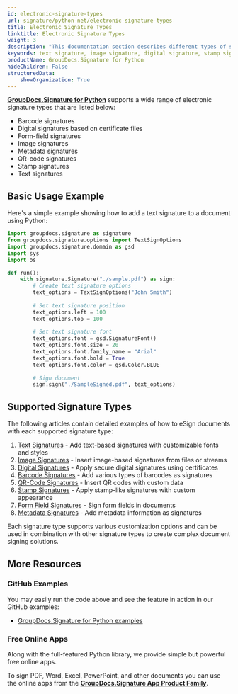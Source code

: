 ```yaml
---
id: electronic-signature-types
url: signature/python-net/electronic-signature-types
title: Electronic Signature Types
linktitle: Electronic Signature Types
weight: 3
description: "This documentation section describes different types of signatures implemented for signing, updating, deleting, searching and verifying with GroupDocs.Signature for Python"
keywords: text signature, image signature, digital signature, stamp signature, barcode signature, qr-code signatures, form-field signature, metadata signature, python signature examples
productName: GroupDocs.Signature for Python
hideChildren: False
structuredData:
    showOrganization: True
---
```

[**GroupDocs.Signature for Python**](https://products.groupdocs.com/signature/python) supports a wide range of electronic signature types that are listed below:

* Barcode signatures
* Digital signatures based on certificate files
* Form-field signatures
* Image signatures
* Metadata signatures
* QR-code signatures
* Stamp signatures
* Text signatures

## Basic Usage Example

Here's a simple example showing how to add a text signature to a document using Python:

```python
import groupdocs.signature as signature
from groupdocs.signature.options import TextSignOptions
import groupdocs.signature.domain as gsd
import sys 
import os

def run():
    with signature.Signature("./sample.pdf") as sign:
        # Create text signature options
        text_options = TextSignOptions("John Smith")
        
        # Set text signature position
        text_options.left = 100
        text_options.top = 100
        
        # Set text signature font
        text_options.font = gsd.SignatureFont()
        text_options.font.size = 20
        text_options.font.family_name = "Arial"
        text_options.font.bold = True
        text_options.font.color = gsd.Color.BLUE
        
        # Sign document
        sign.sign("./SampleSigned.pdf", text_options)
```

## Supported Signature Types

The following articles contain detailed examples of how to eSign documents with each supported signature type:

1. [Text Signatures](esign-document-with-text-signature.md) - Add text-based signatures with customizable fonts and styles
2. [Image Signatures](esign-document-with-image-signature.md) - Insert image-based signatures from files or streams
3. [Digital Signatures](esign-document-with-digital-signature.md) - Apply secure digital signatures using certificates
4. [Barcode Signatures](esign-document-with-barcode-signature.md) - Add various types of barcodes as signatures
5. [QR-Code Signatures](esign-document-with-qr-code-signature.md) - Insert QR codes with custom data
6. [Stamp Signatures](esign-document-with-stamp-signature.md) - Apply stamp-like signatures with custom appearance
7. [Form Field Signatures](esign-document-with-form-field-signature.md) - Sign form fields in documents
8. [Metadata Signatures](esign-document-with-metadata-signature.md) - Add metadata information as signatures

Each signature type supports various customization options and can be used in combination with other signature types to create complex document signing solutions.

## More Resources

### GitHub Examples

You may easily run the code above and see the feature in action in our GitHub examples:

* [GroupDocs.Signature for Python examples](https://github.com/groupdocs-signature/GroupDocs.Signature-for-Python)


### Free Online Apps

Along with the full-featured Python library, we provide simple but powerful free online apps.

To sign PDF, Word, Excel, PowerPoint, and other documents you can use the online apps from the **[GroupDocs.Signature App Product Family](https://products.groupdocs.app/signature/family)**.
